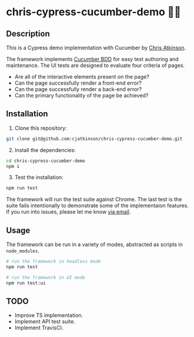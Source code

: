 # chris-cypress-cucumber-demo 🌲🥒

## Description

This is a Cypress demo implementation with Cucumber by [Chris Atkinson](mailto:cjatkinson19@gmail.com).

The framework implements [Cucumber BDD](https://github.com/cucumber/cucumber-js) for easy test authoring and maintenance. The UI tests are designed to evaluate four criteria of pages.
* Are all of the interactive elements present on the page?
* Can the page successfully render a front-end error?
* Can the page successfully render a back-end error?
* Can the primary functionality of the page be achieved?

## Installation

1. Clone this repository:

```bash
git clone git@github.com:cjatkinson/chris-cypress-cucumber-demo.git
```

2. Install the dependencies:

```bash
cd chris-cypress-cucumber-demo
npm i
```

3. Test the installation:

```bash
npm run test
```

The framework will run the test suite against Chrome. The last test is the suite fails intentionally to demonstrate some of the implementaion features. If you run into issues, please let me know [via email](mailto:cjatkinson19@gmail.com).

## Usage

The framework can be run in a variety of modes, abstracted as scripts in `node_modules`.

```bash
# run the framework in headless mode
npm run test
```

```bash
# run the framework in UI mode
npm run test:ui
```

## TODO
* Improve TS implementation.
* Implement API test suite.
* Implement TravisCI.